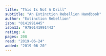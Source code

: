 ```yaml
---
title: "This Is Not A Drill"
subtitle: "An Extinction Rebellion Handbook"
author: "Extinction Rebellion"
isbn: "0141991445"
isbn13: "9780141991443"
rating: 4
pages: 208
read: "2019-06-24"
added: "2019-06-20"
---
```


